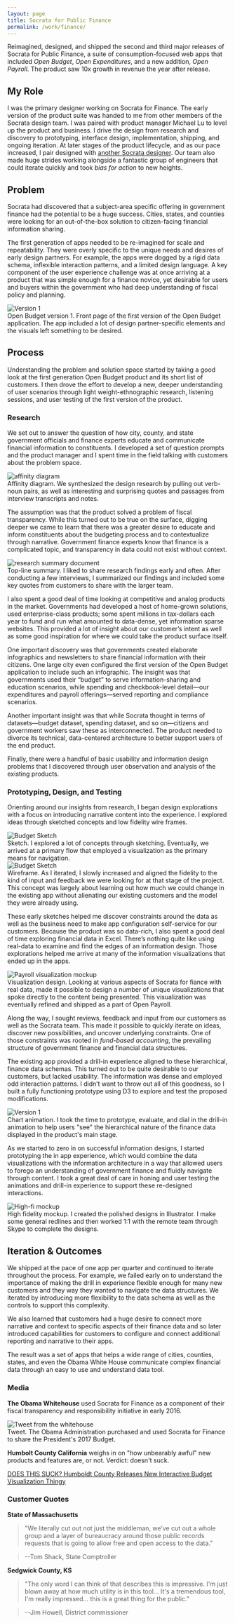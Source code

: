 ```yaml
---
layout: page
title: Socrata for Public Finance
permalink: /work/finance/
---
```



<p class="lead">
Reimagined, designed, and shipped the second and third major releases of Socrata for Public Finance, a suite of consumption-focused web apps that included <i>Open Budget</i>, <i>Open Expenditures</i>, and a new addition, <i>Open Payroll</i>. The product saw 10x growth in revenue the year after release.
</p>

## My Role
I was the primary designer working on Socrata for Finance. The early version of the product suite was handed to me from other members of the Socrata design team. I was paired with product manager Michael Lu to level up the product and business. I drive the design from research and discovery to prototyping, interface design, implementation, shipping, and ongoing iteration. At later stages of the product lifecycle, and as our pace increased, I pair designed with [another Socrata designer](http://www.karinhellman.com). Our team also made huge strides working alongside a fantastic group of engineers that could iterate quickly and took _bias for action_ to new heights.

## Problem
Socrata had discovered that a subject-area specific offering in government finance had the potential to be a huge success. Cities, states, and counties were looking for an out-of-the-box solution to citizen-facing financial information sharing.

The first generation of apps needed to be re-imagined for scale and repeatability. They were overly specific to the unique needs and desires of early design partners. For example, the apps were dogged by a rigid data schema, inflexible interaction patterns, and a limited design language. A key component of the user experience challenge was at once arriving at a product that was simple enough for a finance novice, yet desirable for users and buyers within the government who had deep understanding of fiscal policy and planning.

<div class="artifact-wrapper">
  <div class="image-full">
    <img src="/work/images-finance/budget-v1.png" alt="Version 1" class="img-responsive">
    <figcaption>
      <span class="title">Open Budget version 1. </span><span class="caption-body">Front page of the first version of the Open Budget application. The app included a lot of design partner-specific elements and the visuals left something to be desired.</span>
      </figcaption>
    </div>
  </div>


## Process
Understanding the problem and solution space started by taking a good look at the first generation Open Budget product and its short list of customers. I then drove the effort to develop a new, deeper understanding of user scenarios through light weight-ethnographic research, listening sessions, and user testing of the first version of the product.

### Research
We set out to answer the question of how city, county, and state government officials and finance experts educate and communicate financial information to constituents. I developed a set of question prompts and the product manager and I spent time in the field talking with customers about the problem space.

<div class="artifact-wrapper">
  <div class="image-left">
    <img src="/work/images-finance/finance-synthesis.jpg" alt="affinity diagram" class="img-responsive">
  </div>
  <div class="caption-right">
    <figcaption>
      <span class="title">Affinity diagram. </span><span class="caption-body">We synthesized the design research by pulling out verb-noun pairs, as well as interesting and surprising quotes and passages from interview transcripts and notes.</span>
      </figcaption>
    </div>
  </div>

The assumption was that the product solved a problem of fiscal transparency. While this turned out to be true on the surface, digging deeper we came to learn that there was a greater desire to educate and inform constituents about the budgeting process and to contextualize through narrative. Government finance experts know that finance is a complicated topic, and transparency in data could not exist without context.

<div class="artifact-wrapper">
  <div class="image-left">
    <img src="/work/images-finance/top-line.jpg" alt="research summary document" class="img-responsive">
  </div>
  <div class="caption-right">
    <figcaption>
      <span class="title">Top-line summary.   </span><span class="caption-body">I liked to share research findings early and often. After conducting a few interviews, I summarized our findings and included some key quotes from customers to share with the larger team.</span>
      </figcaption>
    </div>
  </div>

I also spent a good deal of time looking at competitive and analog products in the market. Governments had developed a host of home-grown solutions, used enterprise-class products; some spent millions in tax-dollars each year to fund and run what amounted to data-dense, yet information sparse websites. This provided a lot of insight about our customer’s intent as well as some good inspiration for where we could take the product surface itself.

One important discovery was that governments created elaborate infographics and newsletters to share financial information with their citizens. One large city even configured the first version of the Open Budget application to include such an infographic. The insight was that governments used their “budget” to serve information-sharing and education scenarios, while spending and checkbook-level detail—our expenditures and payroll offerings—served reporting and compliance scenarios.  

Another important insight was that while Socrata thought in terms of datasets—budget dataset, spending dataset, and so on—citizens and government workers saw these as interconnected. The product needed to divorce its technical, data-centered architecture to better support users of the end product.

Finally, there were a handful of basic usability and information design problems that I discovered through user observation and analysis of the existing products.  

### Prototyping, Design, and Testing
Orienting around our insights from research, I began design explorations with a focus on introducing narrative content into the experience. I explored ideas through sketched concepts and low fidelity wire frames.

<div class="artifact-wrapper">
  <div class="image-full">
    <img src="/work/images-finance/budget-sketch.jpg" alt="Budget Sketch" class="img-responsive">
    <figcaption>
      <span class="title">Sketch. </span><span class="caption-body">I explored a lot of concepts through sketching. Eventually, we arrived at a primary flow that employed a visualization as the primary means for navigation.</span>
      </figcaption>
    </div>
  </div>

  <div class="artifact-wrapper">
    <div class="image-full">
      <img src="/work/images-finance/budget-wireframe.png" alt="Budget Sketch" class="img-responsive">
      <figcaption>
        <span class="title">Wireframe. </span><span class="caption-body">As I iterated, I slowly increased and aligned the fidelity to the kind of input and feedback we were looking for at that stage of the project. This concept was largely about learning out how much we could change in the existing app without alienating our existing customers and the model they were already using.</span>
        </figcaption>
      </div>
    </div>

These early sketches helped me discover constraints around the data as well as the business need to make app configuration self-service for our customers.  Because the product was so data-rich, I also spent a good deal of time exploring financial data in Excel. There’s nothing quite like using real-data to examine and find the edges of an information design. Those explorations helped me arrive at many of the information visualizations that ended up in the apps.

<div class="artifact-wrapper">
  <div class="image-full">
    <img src="/work/images-finance/payroll-viz.png" alt="Payroll visualization mockup" class="img-responsive border">
    <figcaption>
      <span class="title">Visualization design. </span><span class="caption-body"> Looking at various aspects of Socrata for fiance with real data, made it possible to design a number of unique visualizations that spoke directly to the content being presented. This visualization was eventually refined and shipped as a part of Open Payroll.</span>
      </figcaption>
    </div>
  </div>

Along the way, I sought reviews, feedback and input from our customers as well as the Socrata team. This made it possible to quickly iterate on ideas, discover new possibilities, and uncover underlying constraints. One of those constraints was rooted in _fund-based accounting_, the prevailing structure of government finance and financial data structures.

The existing app provided a drill-in experience aligned to these hierarchical, finance data schemas. This turned out to be quite desirable to our customers, but lacked usability. The information was dense and employed odd interaction patterns. I didn’t want to throw out all of this goodness, so I built a fully functioning prototype using D3 to explore and test the proposed modifications.

<div class="artifact-wrapper">
  <div class="image-full">
    <img src="/work/images-finance/budget-animation-lg.gif" alt="Version 1" class="img-responsive">
    <figcaption>
      <span class="title">Chart animation. </span><span class="caption-body">I took the time to prototype, evaluate, and dial in the drill-in animation to help users "see" the hierarchical nature of the finance data displayed in the product's main stage.</span>
      </figcaption>
    </div>
  </div>

As we started to zero in on successful information designs, I started prototyping the in app experience, which would combine the data visualizations with the information architecture in a way that allowed users to forego an understanding of government finance and fluidly navigate through content. I took a great deal of care in honing and user testing the animations and drill-in experience to support these re-designed interactions.

<div class="artifact-wrapper">
  <div class="image-full">
    <img src="/work/images-finance/budget-hifi.png" alt="High-fi mockup" class="img-responsive">
    <figcaption>
      <span class="title">High fidelity mockup. </span><span class="caption-body">I created the polished designs in Illustrator. I make some general redlines and then worked 1:1 with the remote team through Skype to complete the designs.</span>
      </figcaption>
    </div>
  </div>

## Iteration & Outcomes
We shipped at the pace of one app per quarter and continued to iterate throughout the process. For example, we failed early on to understand the importance of making the drill in experience flexible enough for many new customers and they way they wanted to navigate the data structures. We iterated by introducing more flexibility to the data schema as well as the controls to support this complexity.

We also learned that customers had a huge desire to connect more narrative and context to specific aspects of their finance data and so later introduced capabilities for customers to configure and connect additional reporting and narrative to their apps.

The result was a set of apps that helps a wide range of cities, counties, states, and even the Obama White House communicate complex financial data through an easy to use and understand data tool.

### Media

**The Obama Whitehouse** used Socrata for Finance as a component of their fiscal transparency and responsibility initiative in early 2016.
<div class="artifact-wrapper">
  <div class="image-full">
    <img src="/work/images-finance/whitehouse-budget-tweet.png" alt="Tweet from the whitehouse" class="img-responsive">
    <figcaption>
      <span class="title">Tweet. </span><span class="caption-body"> The Obama Administration purchased and used Socrata for Finance to share the President's 2017 Budget.</span>
      </figcaption>
    </div>
  </div>

**Humbolt County California** weighs in on "how unbearably awful" new products and features are, or not. Verdict: doesn't suck.

[DOES THIS SUCK? Humboldt County Releases New Interactive Budget Visualization Thingy](https://lostcoastoutpost.com/2016/feb/1/does-suck-humboldt-county-releases-new-interactive/)


### Customer Quotes

**State of Massachusetts**
>"We literally cut out not just the middleman, we’ve cut out a whole group and a layer of bureaucracy around those public records requests that is going to allow free and open access to the data."

> --Tom Shack, State Comptroller


**Sedgwick County, KS**
>"The only word I can think of that describes this is impressive. I'm just blown away at how much utility is in this tool... It's a tremendous tool, I'm really impressed... this is a great thing for the public."

>--Jim Howell, District commissioner 
